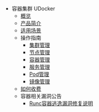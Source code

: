 * 容器集群 UDocker
    * [概览](compute/udocker/overview)
    * [产品简介](compute/udocker/intro) 
    * [适用场景](compute/udocker/suit) 
    * 操作指南
        * [集群管理](compute/udocker/guide/cluster)
        * [节点管理](compute/udocker/guide/node)
        * [容器管理](compute/udocker/guide/container)
        * [服务管理](compute/udocker/guide/service)
        * [Pod管理](compute/udocker/guide/pod)
        * [镜像管理](compute/udocker/guide/hub)
    * [如何收费](compute/udocker/price)
    * 容器相关漏洞公告
        * [Runc容器逃逸漏洞修复说明](compute/udocker/vulnerability/cve-2019-5736)
       
        